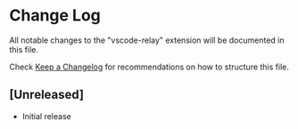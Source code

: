 # Change Log
All notable changes to the "vscode-relay" extension will be documented in this file.

Check [Keep a Changelog](http://keepachangelog.com/) for recommendations on how to structure this file.

## [Unreleased]
- Initial release
